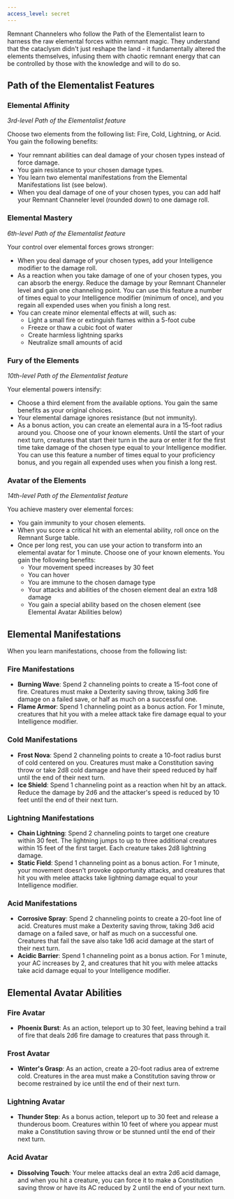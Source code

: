 ```yaml
---
access_level: secret
---
```


Remnant Channelers who follow the Path of the Elementalist learn to harness the raw elemental forces within remnant magic. They understand that the cataclysm didn't just reshape the land - it fundamentally altered the elements themselves, infusing them with chaotic remnant energy that can be controlled by those with the knowledge and will to do so.

## Path of the Elementalist Features

### Elemental Affinity
*3rd-level Path of the Elementalist feature*

Choose two elements from the following list: Fire, Cold, Lightning, or Acid. You gain the following benefits:
- Your remnant abilities can deal damage of your chosen types instead of force damage.
- You gain resistance to your chosen damage types.
- You learn two elemental manifestations from the Elemental Manifestations list (see below).
- When you deal damage of one of your chosen types, you can add half your Remnant Channeler level (rounded down) to one damage roll.

### Elemental Mastery
*6th-level Path of the Elementalist feature*

Your control over elemental forces grows stronger:
- When you deal damage of your chosen types, add your Intelligence modifier to the damage roll.
- As a reaction when you take damage of one of your chosen types, you can absorb the energy. Reduce the damage by your Remnant Channeler level and gain one channeling point. You can use this feature a number of times equal to your Intelligence modifier (minimum of once), and you regain all expended uses when you finish a long rest.
- You can create minor elemental effects at will, such as:
  - Light a small fire or extinguish flames within a 5-foot cube
  - Freeze or thaw a cubic foot of water
  - Create harmless lightning sparks
  - Neutralize small amounts of acid

### Fury of the Elements
*10th-level Path of the Elementalist feature*

Your elemental powers intensify:
- Choose a third element from the available options. You gain the same benefits as your original choices.
- Your elemental damage ignores resistance (but not immunity).
- As a bonus action, you can create an elemental aura in a 15-foot radius around you. Choose one of your known elements. Until the start of your next turn, creatures that start their turn in the aura or enter it for the first time take damage of the chosen type equal to your Intelligence modifier. You can use this feature a number of times equal to your proficiency bonus, and you regain all expended uses when you finish a long rest.

### Avatar of the Elements
*14th-level Path of the Elementalist feature*

You achieve mastery over elemental forces:
- You gain immunity to your chosen elements.
- When you score a critical hit with an elemental ability, roll once on the Remnant Surge table.
- Once per long rest, you can use your action to transform into an elemental avatar for 1 minute. Choose one of your known elements. You gain the following benefits:
  - Your movement speed increases by 30 feet
  - You can hover
  - You are immune to the chosen damage type
  - Your attacks and abilities of the chosen element deal an extra 1d8 damage
  - You gain a special ability based on the chosen element (see Elemental Avatar Abilities below)

## Elemental Manifestations
When you learn manifestations, choose from the following list:

### Fire Manifestations
- **Burning Wave**: Spend 2 channeling points to create a 15-foot cone of fire. Creatures must make a Dexterity saving throw, taking 3d6 fire damage on a failed save, or half as much on a successful one.
- **Flame Armor**: Spend 1 channeling point as a bonus action. For 1 minute, creatures that hit you with a melee attack take fire damage equal to your Intelligence modifier.

### Cold Manifestations
- **Frost Nova**: Spend 2 channeling points to create a 10-foot radius burst of cold centered on you. Creatures must make a Constitution saving throw or take 2d8 cold damage and have their speed reduced by half until the end of their next turn.
- **Ice Shield**: Spend 1 channeling point as a reaction when hit by an attack. Reduce the damage by 2d6 and the attacker's speed is reduced by 10 feet until the end of their next turn.

### Lightning Manifestations
- **Chain Lightning**: Spend 2 channeling points to target one creature within 30 feet. The lightning jumps to up to three additional creatures within 15 feet of the first target. Each creature takes 2d8 lightning damage.
- **Static Field**: Spend 1 channeling point as a bonus action. For 1 minute, your movement doesn't provoke opportunity attacks, and creatures that hit you with melee attacks take lightning damage equal to your Intelligence modifier.

### Acid Manifestations
- **Corrosive Spray**: Spend 2 channeling points to create a 20-foot line of acid. Creatures must make a Dexterity saving throw, taking 3d6 acid damage on a failed save, or half as much on a successful one. Creatures that fail the save also take 1d6 acid damage at the start of their next turn.
- **Acidic Barrier**: Spend 1 channeling point as a bonus action. For 1 minute, your AC increases by 2, and creatures that hit you with melee attacks take acid damage equal to your Intelligence modifier.

## Elemental Avatar Abilities

### Fire Avatar
- **Phoenix Burst**: As an action, teleport up to 30 feet, leaving behind a trail of fire that deals 2d6 fire damage to creatures that pass through it.

### Frost Avatar
- **Winter's Grasp**: As an action, create a 20-foot radius area of extreme cold. Creatures in the area must make a Constitution saving throw or become restrained by ice until the end of their next turn.

### Lightning Avatar
- **Thunder Step**: As a bonus action, teleport up to 30 feet and release a thunderous boom. Creatures within 10 feet of where you appear must make a Constitution saving throw or be stunned until the end of their next turn.

### Acid Avatar
- **Dissolving Touch**: Your melee attacks deal an extra 2d6 acid damage, and when you hit a creature, you can force it to make a Constitution saving throw or have its AC reduced by 2 until the end of your next turn.